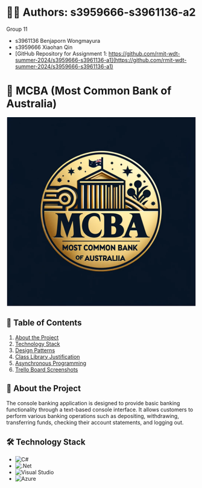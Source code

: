 # 🙋‍♀️ Authors: s3959666-s3961136-a2
Group 11
- s3961136 Benjaporn Wongmayura
- s3959666 Xiaohan Qin
- [GitHub Repository for Assignment 1: https://github.com/rmit-wdt-summer-2024/s3959666-s3961136-a1](https://github.com/rmit-wdt-summer-2024/s3959666-s3961136-a1)

# 💸 MCBA (Most Common Bank of Australia)
<p align="center">
  <img src="img/MCBA_logo.png" alt="Image" width="500"/>
</p>

## 🔗 Table of Contents
1. [About the Project](#about-the-project)
2. [Technology Stack](#technology-stack)
3. [Design Patterns](#design-patterns)
4. [Class Library Justification](#class-library-justification)
5. [Asynchronous Programming](#asynchronous-programming)
6. [Trello Board Screenshots](#trello-board-screenshots)

## 🔭 About the Project
The console banking application is designed to provide basic banking functionality through a text-based console interface. It allows customers to perform various banking operations such as depositing, withdrawing, transferring funds, checking their account statements, and logging out.

## 🛠 Technology Stack
- ![C#](https://img.shields.io/badge/c%23-%23239120.svg?style=for-the-badge&logo=csharp&logoColor=white)
- ![.Net](https://img.shields.io/badge/.NET-5C2D91?style=for-the-badge&logo=.net&logoColor=white)
- ![Visual Studio](https://img.shields.io/badge/Visual%20Studio-5C2D91.svg?style=for-the-badge&logo=visual-studio&logoColor=white)
- ![Azure](https://img.shields.io/badge/azure-%230072C6.svg?style=for-the-badge&logo=microsoftazure&logoColor=white)
